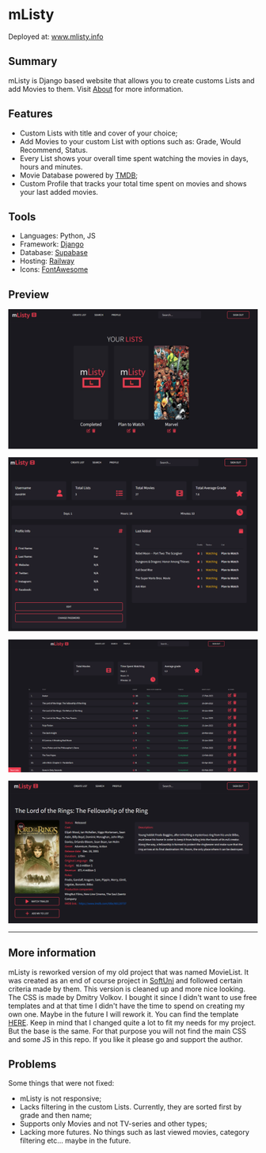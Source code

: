 # mListy

Deployed at: www.mlisty.info

## Summary

mListy is Django based website that allows you to create customs Lists and add Movies to them.
Visit [About](https://www.mlisty.info/about/) for more information.

## Features

- Custom Lists with title and cover of your choice;
- Add Movies to your custom List with options such as: Grade, Would Recommend, Status.
- Every List shows your overall time spent watching the movies in days, hours and minutes.
- Movie Database powered by [TMDB](https://www.themoviedb.org/);
- Custom Profile that tracks your total time spent on movies and shows your last added movies.

## Tools

- Languages: Python, JS
- Framework: [Django](https://www.djangoproject.com/)
- Database: [Supabase](https://www.supabase.com/)
- Hosting: [Railway](https://www.railway.com/)
- Icons: [FontAwesome](https://fontawesome.com/)

## Preview

![LISTS](/preview/lists.png)

![PROFILE](/preview/profile.png)

![LIST](/preview/list.png)

![MOVIE_PROFILE](/preview/movie_profile.png)


---

## More information

mListy is reworked version of my old project that was named MovieList. It was created as an end of course project
in [SoftUni](www.softuni.bg) and followed certain criteria made by them. This version is cleaned up and more nice
looking.
The CSS is made by Dmitry Volkov. I bought it since I didn't want to use free templates and at that time I didn't have
the time to spend on creating my own one. Maybe in the future I will rework it. You can find the
template [HERE](https://themeforest.net/item/hotflix-online-movies-tv-shows-cinema-html-template/25128461).
Keep in mind that I changed quite a lot to fit my needs for my project. But the base is the same.
For that purpose you will not find the main CSS and some JS in this repo. If you like it please go and support the
author.

## Problems

Some things that were not fixed:

- mListy is not responsive;
- Lacks filtering in the custom Lists. Currently, they are sorted first by grade and then name;
- Supports only Movies and not TV-series and other types;
- Lacking more futures. No things such as last viewed movies, category filtering etc... maybe in the future.
